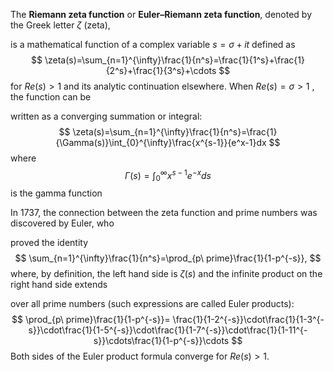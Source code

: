 The **Riemann zeta function** or **Euler–Riemann zeta function**, denoted by the Greek letter $\zeta$ (zeta),

is a mathematical function of a complex variable $s=\sigma+it$ defined as
$$
\zeta(s)=\sum_{n=1}^{\infty}\frac{1}{n^s}=\frac{1}{1^s}+\frac{1}{2^s}+\frac{1}{3^s}+\cdots
$$
for $Re(s)>1$ and its analytic continuation elsewhere. When $Re(s)=\sigma>1$ , the function can be

written as a converging summation or integral:
$$
\zeta(s)=\sum_{n=1}^{\infty}\frac{1}{n^s}=\frac{1}{\Gamma(s)}\int_{0}^{\infty}\frac{x^{s-1}}{e^x-1}dx
$$
where
$$
\Gamma(s)=\int_0^{\infty}x^{s-1}e^{-x}ds
$$
is the gamma function

In 1737, the connection between the zeta function and prime numbers was discovered by Euler, who

proved the identity
$$
\sum_{n=1}^{\infty}\frac{1}{n^s}=\prod_{p\ prime}\frac{1}{1-p^{-s}},
$$
where, by definition, the left hand side is $\zeta(s)$ and the infinite product on the right hand side extends

over all prime numbers (such expressions are called Euler products):
$$
\prod_{p\ prime}\frac{1}{1-p^{-s}}= \frac{1}{1-2^{-s}}\cdot\frac{1}{1-3^{-s}}\cdot\frac{1}{1-5^{-s}}\cdot\frac{1}{1-7^{-s}}\cdot\frac{1}{1-11^{-s}}\cdots\frac{1}{1-p^{-s}}\cdots
$$
Both sides of the Euler product formula converge for $Re(s)>1$.